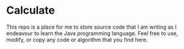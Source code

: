 Calculate
=========
This repo is a place for me to store source code that I am writing as I endeavour to learn the Java programming language. Feel free to use, modify, or copy any code or algorithm that you find here.
